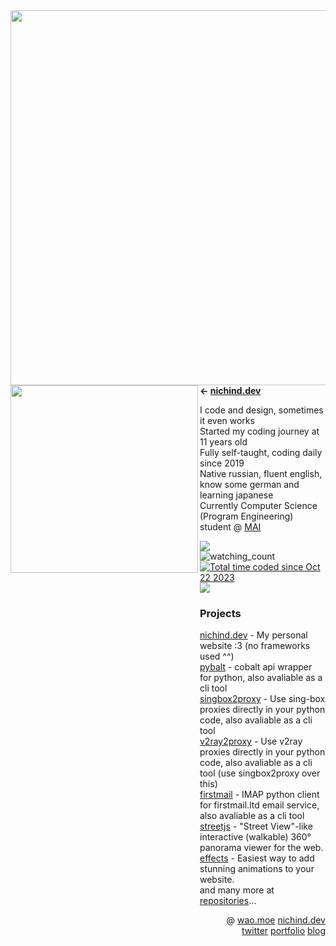 <img align="left" height="600" src="https://nichind.dev/assets/img/home-side.webp">


<img align="left" height="300" src="https://nichind.dev/assets/img/gridprev.webp" href="https://nichind.dev">

**← [nichind.dev](https://nichind.dev)**

I code and design, sometimes it even works<br>
Started my coding journey at 11 years old<br>
Fully self-taught, coding daily since 2019<br>
Native russian, fluent english, know some german and learning japanese<br>
Currently Computer Science (Program Engineering) student @ [MAI](https://mai.ru)

<div align="left" class="head-me" style="display: flex; flex-flow: column wrap;">
	<img src="https://api.statusbadges.me/badge/status/301035790891352076"/>
	<img src="https://komarev.com/ghpvc/?username=nichind&color=9963B3" alt="watching_count" />
	<a href="https://wakatime.com/@nichind"><img src="https://wakatime.com/badge/user/018b587d-9291-4cc6-8009-9fe5da9376c0.svg" alt="Total time coded since Oct 22 2023" /></a>
	<a href="https://discord.gg/kvsbKtPYwa"><img src="https://img.shields.io/discord/992082814524731443?color=3f48cc&label=nichind.dev&logo=discord&logoColor=white.svg"></a>
<div>

### Projects

[nichind.dev](https://nichind.dev) - My personal website :3 (no frameworks used ^^)<br>
[pybalt](https://github.com/nichind/pybalt) - cobalt api wrapper for python, also avaliable as a cli tool<br>
[singbox2proxy](https://github.com/nichind/singbox2proxy) - Use sing-box proxies directly in your python code, also avaliable as a cli tool<br>
[v2ray2proxy](https://github.com/nichind/v2ray2proxy) - Use v2ray proxies directly in your python code, also avaliable as a cli tool (use singbox2proxy over this)<br>
[firstmail](https://github.com/nichind/firstmail) - IMAP python client for firstmail.ltd email service, also avaliable as a cli tool<br>
[streetjs](https://github.com/nichind/streetjs) - "Street View"-like interactive (walkable) 360° panorama viewer for the web.<br>
[effects](https://github.com/nichind/effects) - Easiest way to add stunning animations to your website.<br>
and many more at [repositories](https://github.com/nichind?tab=repositories)...<br>

<div align="right">

@ [wao.moe](https://wao.moe) [nichind.dev](https://nichind.dev) [twitter](https://x.com/n1chind) [portfolio](https://t.me/nichindpf) [blog](https://t.me/no_money_baby)

</div>
